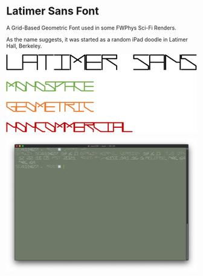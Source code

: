 # Latimer Sans Font
 A Grid-Based Geometric Font used in some FWPhys Sci-Fi Renders. 
 
 As the name suggests, it was started as a random iPad doodle in Latimer Hall, Berkeley.

![Preview](LS.png)

![Why](Preview_Terminal.png)
